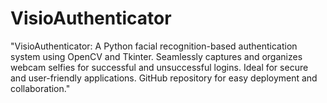 # VisioAuthenticator
"VisioAuthenticator: A Python facial recognition-based authentication system using OpenCV and Tkinter. Seamlessly captures and organizes webcam selfies for successful and unsuccessful logins. Ideal for secure and user-friendly applications. GitHub repository for easy deployment and collaboration."
